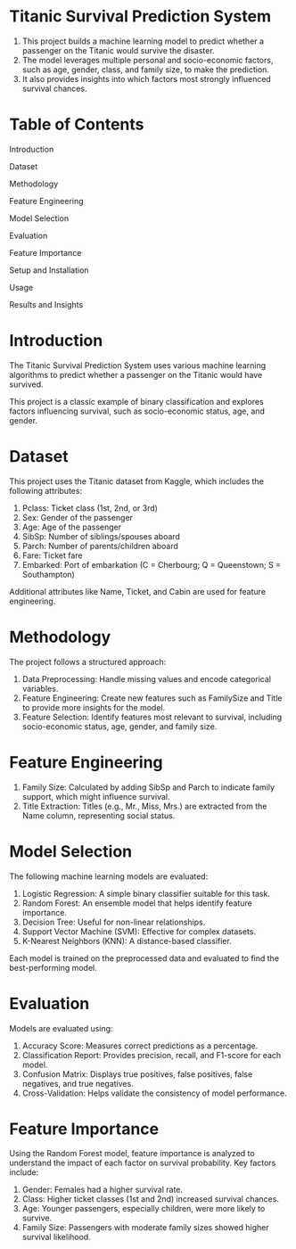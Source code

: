 # Titanic Survival Prediction System
1. This project builds a machine learning model to predict whether a passenger on the Titanic would survive the disaster.
2. The model leverages multiple personal and socio-economic factors, such as age, gender, class, and family size, to make the prediction.
3. It also provides insights into which factors most strongly influenced survival chances.

# Table of Contents
Introduction

Dataset

Methodology

Feature Engineering

Model Selection

Evaluation

Feature Importance

Setup and Installation

Usage

Results and Insights

# Introduction
The Titanic Survival Prediction System uses various machine learning algorithms to predict whether a passenger on the Titanic would have survived. 

This project is a classic example of binary classification and explores factors influencing survival, such as socio-economic status, age, and gender.

# Dataset

This project uses the Titanic dataset from Kaggle, which includes the following attributes:

1. Pclass: Ticket class (1st, 2nd, or 3rd)
2. Sex: Gender of the passenger
3. Age: Age of the passenger
4. SibSp: Number of siblings/spouses aboard
5. Parch: Number of parents/children aboard
6. Fare: Ticket fare
7. Embarked: Port of embarkation (C = Cherbourg; Q = Queenstown; S = Southampton)

Additional attributes like Name, Ticket, and Cabin are used for feature engineering.

# Methodology

The project follows a structured approach:

1. Data Preprocessing: Handle missing values and encode categorical variables.
2. Feature Engineering: Create new features such as FamilySize and Title to provide more insights for the model.
3. Feature Selection: Identify features most relevant to survival, including socio-economic status, age, gender, and family size.

# Feature Engineering

1. Family Size: Calculated by adding SibSp and Parch to indicate family support, which might influence survival.
2. Title Extraction: Titles (e.g., Mr., Miss, Mrs.) are extracted from the Name column, representing social status.

# Model Selection

The following machine learning models are evaluated:

1. Logistic Regression: A simple binary classifier suitable for this task.
2. Random Forest: An ensemble model that helps identify feature importance.
3. Decision Tree: Useful for non-linear relationships.
4. Support Vector Machine (SVM): Effective for complex datasets.
5. K-Nearest Neighbors (KNN): A distance-based classifier.

Each model is trained on the preprocessed data and evaluated to find the best-performing model.

# Evaluation

Models are evaluated using:

1. Accuracy Score: Measures correct predictions as a percentage.
2. Classification Report: Provides precision, recall, and F1-score for each model.
3. Confusion Matrix: Displays true positives, false positives, false negatives, and true negatives.
4. Cross-Validation: Helps validate the consistency of model performance.

# Feature Importance

Using the Random Forest model, feature importance is analyzed to understand the impact of each factor on survival probability. Key factors include:

1. Gender: Females had a higher survival rate.
2. Class: Higher ticket classes (1st and 2nd) increased survival chances.
3. Age: Younger passengers, especially children, were more likely to survive.
4. Family Size: Passengers with moderate family sizes showed higher survival likelihood.


